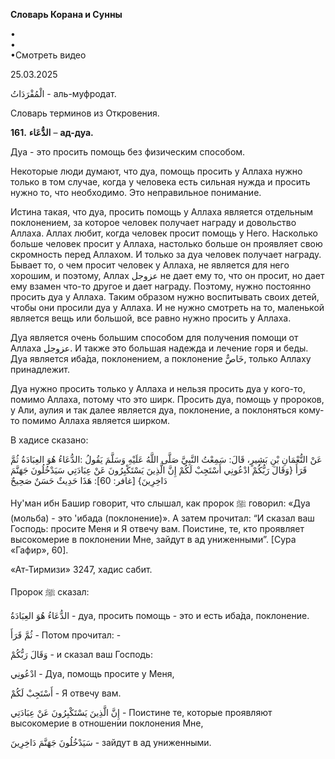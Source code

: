**Словарь Корана и Сунны**  
  
  
  
•  
•  
•Смотреть видео  
  
25.03.2025  
  

الْمُفْرَدَاتُ - аль-муфродат.

Словарь терминов из Откровения. 

  

**161.** **الدُّعَاء** – **ад-дуа.**

Дуа - это просить помощь без физическим способом. 

Некоторые люди думают, что дуа, помощь просить у Аллаха нужно только в
том случае, когда у человека есть сильная нужда и просить нужно то, что
необходимо. Это неправильное понимание. 

Истина такая, что дуа, просить помощь у Аллаха является отдельным
поклонением, за которое человек получает награду и довольство Аллаха.
Аллах любит, когда человек просит помощь у Него. Насколько больше
человек просит у Аллаха, настолько больше он проявляет свою скромность
перед Аллахом. И только за дуа человек получает награду. Бывает то, о
чем просит человек у Аллаха, не является для него хорошим, и поэтому,
Аллах عزوجل не дает ему то, что он просит, но дает ему взамен что-то
другое и дает награду. Поэтому, нужно постоянно просить дуа у Аллаха.
Таким образом нужно воспитывать своих детей, чтобы они просили дуа у
Аллаха. И не нужно смотреть на то, маленькой является вещь или большой,
все равно нужно просить у Аллаха. 

Дуа является очень большим способом для получения помощи от Аллаха
عزوجل. И также это большая надежда и лечение горя и беды. Дуа является
иба́да, поклонением, а поклонение خَاصٌّ, только Аллаху принадлежит. 

Дуа нужно просить только у Аллаха и нельзя просить дуа у кого-то, помимо
Аллаха, потому что это ширк. Просить дуа, помощь у пророков, у Али,
аулия и так далее является дуа, поклонение, а поклоняться кому-то помимо
Аллаха является ширком.

  

В хадисе сказано:

عَنْ النُّعْمَانِ بْنِ بَشِيرٍ، قَالَ: سَمِعْتُ النَّبِيَّ صَلَّى اللَّهُ عَلَيْهِ وَسَلَّمَ يَقُولُ :الدُّعَاءُ هُوَ
العِبَادَةُ ثُمَّ قَرَأَ {وَقَالَ رَبُّكُمْ ادْعُونِي أَسْتَجِبْ لَكُمْ إِنَّ الَّذِينَ يَسْتَكْبِرُونَ عَنْ عِبَادَتِي
سَيَدْخُلُونَ جَهَنَّمَ دَاخِرِينَ} \[غافر: 60\]: هَذَا حَدِيثٌ حَسَنٌ صَحِيحٌ

Ну'ман ибн Башир говорит, что слышал, как пророк ﷺ говорил: «Дуа
(мольба) - это 'ибада (поклонение)». А затем прочитал: “И сказал ваш
Господь: просите Меня и Я отвечу вам. Поистине, те, кто проявляет
высокомерие в поклонении Мне, зайдут в ад униженными”. \[Сура «Гафир»,
60\].

«Ат-Тирмизи» 3247, хадис сабит.

Пророк ﷺ сказал:

الدُّعَاءُ هُوَ العِبَادَةُ - дуа, просить помощь - это и есть иба́да, поклонение.

ثُمَّ قَرَأَ - Потом прочитал: - 

وَقَالَ رَبُّكُمْ - и сказал ваш Господь: 

ادْعُونِي - Дуа, помощь просите у Меня,

أَسْتَجِبْ لَكُمْ - Я отвечу вам. 

إِنَّ الَّذِينَ يَسْتَكْبِرُونَ عَنْ عِبَادَتِي - Поистине те, которые проявляют высокомерие
в отношении поклонения Мне,

سَيَدْخُلُونَ جَهَنَّمَ دَاخِرِينَ - зайдут в ад униженными. 
